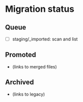 <!-- status: stub; target: 150+ words -->
<!-- status: stub; target: 150+ words -->
<!-- status: stub; target: 150+ words -->
# Migration status

## Queue
- [ ] staging/_imported: scan and list

## Promoted
- (links to merged files)

## Archived
- (links to legacy)



